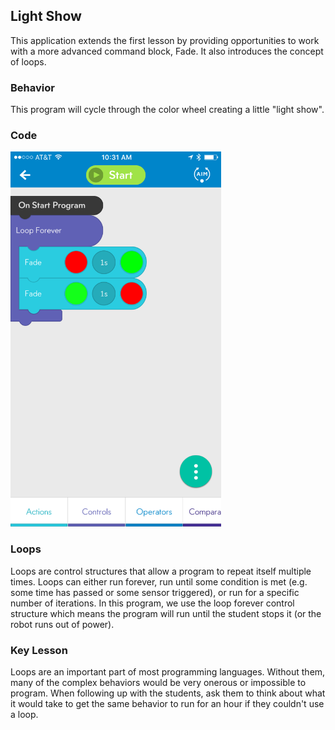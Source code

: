 ## Light Show

This application extends the first lesson by providing opportunities to work with a more advanced command block, Fade. It also introduces the concept of loops.

### Behavior

This program will cycle through the color wheel creating a little "light show".

### Code

<img src="LightShow.PNG" alt="Image of Program Code" style="Height: 600px;"/>

### Loops

Loops are control structures that allow a program to repeat itself multiple times. Loops can either run forever, run until some condition is met (e.g. some time has passed or some sensor triggered), or run for a specific number of iterations. In this program, we use the loop forever control structure which means the program will run until the student stops it (or the robot runs out of power).

### Key Lesson

Loops are an important part of most programming languages. Without them, many of the complex behaviors would be very onerous or impossible to program. When following up with the students, ask them to think about what it would take to get the same behavior to run for an hour if they couldn't use a loop.
